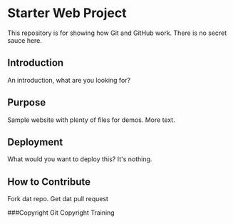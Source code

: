 # Starter Web Project

This repository is for showing how Git and GitHub work.  There is no secret sauce here.

## Introduction

An introduction, what are you looking for?

## Purpose

Sample website with plenty of files for demos.  More text.

## Deployment

What would you want to deploy this?  It's nothing.

## How to Contribute

Fork dat repo.  Get dat pull request

###Copyright
Git Copyright Training
